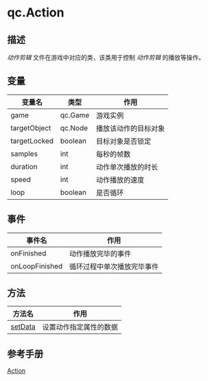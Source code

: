 # qc.Action

## 描述
_动作剪辑_ 文件在游戏中对应的类，该类用于控制 _动作剪辑_ 的播放等操作。

## 变量
| 变量名             | 类型              | 作用               |
| -------------   | -------------   | -------------    |
| game            | qc.Game          | 游戏实例        |
| targetObject    | qc.Node  | 播放该动作的目标对象       |
| targetLocked    | boolean   | 目标对象是否锁定          |
| samples  | int       | 每秒的帧数      |
| duration | int | 动作单次播放的时长              |
| speed | int | 动作播放的速度              |
| loop           | boolean          | 是否循环          |

## 事件
| 事件名             | 作用               |
| -------------   | -------------    |
| onFinished            |   动作播放完毕的事件      |
| onLoopFinished            |   循环过程中单次播放完毕事件      |

## 方法
| 方法名            | 作用            |
| -------------  | ------------- |
| [setData](setData.md)  | 设置动作指定属性的数据       |

## 参考手册
[Action](http://docs.zuoyouxi.com/manual/Action/ActionEditor.html)
